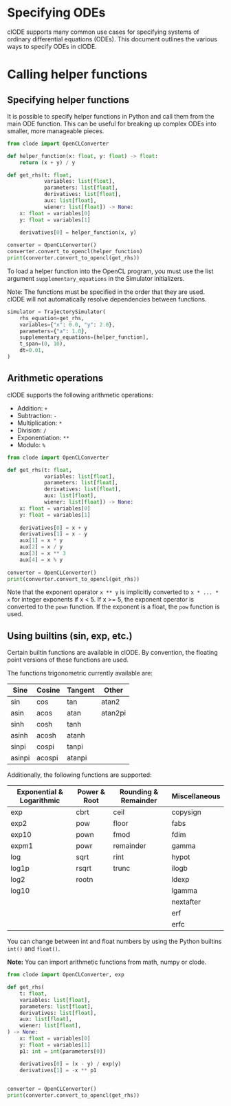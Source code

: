 # Specifying ODEs

clODE supports many common use cases for specifying systems of ordinary
differential equations (ODEs). This document outlines the various ways to
specify ODEs in clODE.

# Calling helper functions

## Specifying helper functions

It is possible to specify helper functions in Python and call them from the
main ODE function. This can be useful for breaking up complex ODEs into
smaller, more manageable pieces.

```py run
from clode import OpenCLConverter

def helper_function(x: float, y: float) -> float:
    return (x + y) / y

def get_rhs(t: float,
            variables: list[float],
            parameters: list[float],
            derivatives: list[float],
            aux: list[float],
            wiener: list[float]) -> None:
    x: float = variables[0]
    y: float = variables[1]
    
    derivatives[0] = helper_function(x, y)

converter = OpenCLConverter()
converter.convert_to_opencl(helper_function)
print(converter.convert_to_opencl(get_rhs))
```

To load a helper function into the OpenCL program, you must use
the list argument `supplementary_equations` in the Simulator initializers.

Note: The functions must be specified in the order that they are used.
clODE will not automatically resolve dependencies between functions.

```python
simulator = TrajectorySimulator(
    rhs_equation=get_rhs,
    variables={"x": 0.0, "y": 2.0},
    parameters={"a": 1.0},
    supplementary_equations=[helper_function],
    t_span=(0, 10),
    dt=0.01,
)
```

## Arithmetic operations

clODE supports the following arithmetic operations:

- Addition: `+`
- Subtraction: `-`
- Multiplication: `*`
- Division: `/`
- Exponentiation: `**`
- Modulo: `%`

```py run
from clode import OpenCLConverter

def get_rhs(t: float,
            variables: list[float],
            parameters: list[float],
            derivatives: list[float],
            aux: list[float],
            wiener: list[float]) -> None:
    x: float = variables[0]
    y: float = variables[1]
    
    derivatives[0] = x + y
    derivatives[1] = x - y
    aux[1] = x * y
    aux[2] = x / y
    aux[3] = x ** 3
    aux[4] = x % y
    
converter = OpenCLConverter()
print(converter.convert_to_opencl(get_rhs))
```

Note that the exponent operator `x ** y` is implicitly
converted to `x * ... * x` for integer exponents if x < 5.
If x >= 5, the exponent operator is converted to the
`pown` function.
If the exponent is a float, the `pow` function is used.

## Using builtins (sin, exp, etc.)

Certain builtin functions are available in clODE.
By convention, the floating point versions of
these functions are used.

The functions trigonometric currently available are:

| Sine   | Cosine | Tangent | Other    |
|--------|--------|---------|----------|
| sin    | cos    | tan     | atan2    |
| asin   | acos   | atan    | atan2pi  |
| sinh   | cosh   | tanh    |          |
| asinh  | acosh  | atanh   |          |
| sinpi  | cospi  | tanpi   |          |
| asinpi | acospi | atanpi  |          |

Additionally, the following functions are supported:

| Exponential & Logarithmic  | Power & Root  | Rounding & Remainder | Miscellaneous |
|----------------------------|---------------|----------------------|------------------------|
| exp                        | cbrt          | ceil                 | copysign               |
| exp2                       | pow           | floor                | fabs                   |
| exp10                      | pown          | fmod                 | fdim                   |
| expm1                      | powr          | remainder            | gamma                  |
| log                        | sqrt          | rint                 | hypot                  |
| log1p                      | rsqrt         | trunc                | ilogb                  |
| log2                       | rootn         |                      | ldexp                  |
| log10                      |               |                      | lgamma                 |
|                            |               |                      | nextafter              |
|                            |               |                      | erf                    |
|                            |               |                      | erfc                   |

You can change between int and float numbers by using
the Python builtins `int()` and `float()`.

**Note:** You can import arithmetic functions from
math, numpy or clode.

```py run
from clode import OpenCLConverter, exp

def get_rhs(
    t: float,
    variables: list[float],
    parameters: list[float],
    derivatives: list[float],
    aux: list[float],
    wiener: list[float],
) -> None:
    x: float = variables[0]
    y: float = variables[1]
    p1: int = int(parameters[0])

    derivatives[0] = (x - y) / exp(y)
    derivatives[1] = -x ** p1
    

converter = OpenCLConverter()
print(converter.convert_to_opencl(get_rhs))
```